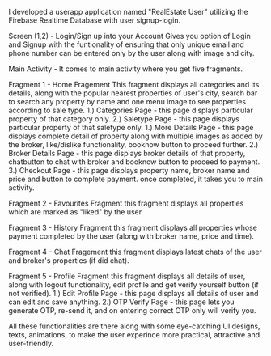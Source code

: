 I developed a userapp application named "RealEstate User" utilizing the Firebase Realtime Database with user signup-login.

Screen (1,2) - Login/Sign up into your Account
Gives you option of Login and Signup with the funtionality of ensuring that only unique email and phone number can be entered only by the user along with image and city.

Main Activity -
It comes to main activity where you get five fragments.

Fragment 1 - Home Fragement
This fragment displays all categories and its details, along with the popular nearest properties of user's city, search bar to search any property by name and one menu image to see properties according to sale type.
1.) Categories Page - this page displays particular property of that category only.
2.) Saletype Page - this page displays particular property of that saletype only.
1.) More Details Page - this page displays complete detail of property along with multiple images as added by the broker, like/dislike functionality, booknow button to proceed further.
2.) Broker Details Page - this page displays broker details of that property, chatbutton to chat with broker and booknow button to proceed to payment.
3.) Checkout Page - this page displays property name, broker name and price and button to complete payment. once completed, it takes you to main activity.

Fragment 2 - Favourites Fragment
this fragment displays all properties which are marked as "liked" by the user.

Fragment 3 - History Fragment
this fragment displays all properties whose payment completed by the user (along with broker name, price and time).

Fragment 4  - Chat Fragement
this fragment displays latest chats of the user and broker's properties (if did chat).

Fragment 5 - Profile Fragment
this fragment displays all details of user, along with logout functionality, edit profile and get verify yourself button (if not verified).
1.) Edit Profile Page - this page displays all details of user and can edit and save anything.
2.) OTP Verify Page - this page lets you generate OTP, re-send it, and on entering correct OTP only will verify you.

All these functionalities are there along with some eye-catching UI designs, texts, animations, to make the user experince more practical, attractive and user-friendly.
